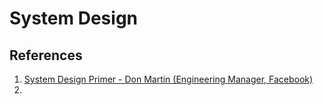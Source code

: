 # System Design

## References
1. [System Design Primer - Don Martin (Engineering Manager, Facebook)](https://github.com/donnemartin/system-design-primer)
2. 